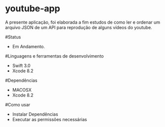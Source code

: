 # youtube-app
A presente aplicação, foi elaborada a fim estudos de como ler e ordenar um arquivo JSON de um API para reprodução de alguns vídeos do youtube.

#Status
- Em Andamento.

#Linguagens e ferramentas de desenvolvimento
-  Swift 3.0
-  Xcode 8.2

#Dependências 

- MACOSX
 - Xcode 8.2

#Como usar

- Instalar Dependências
- Executar as permissões necessárias
